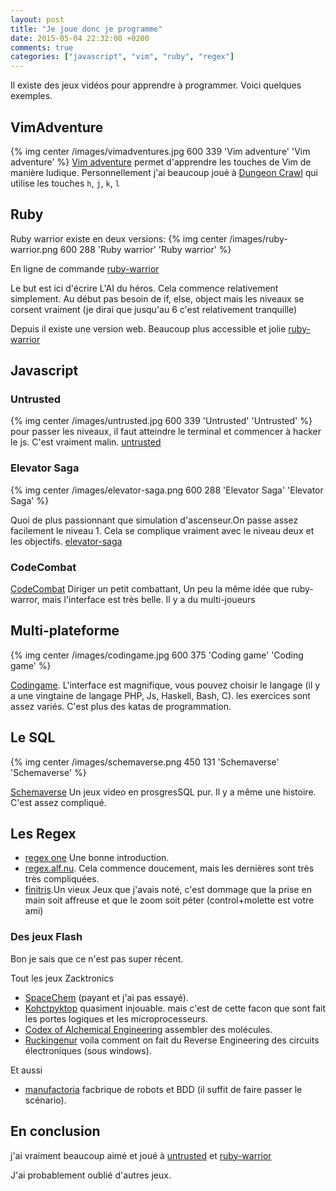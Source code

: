 ```yaml
---
layout: post
title: "Je joue donc je programme"
date: 2015-05-04 22:32:00 +0200
comments: true
categories: ["javascript", "vim", "ruby", "regex"] 
---
```


Il existe des jeux vidéos pour apprendre à programmer. Voici quelques exemples.

## VimAdventure
{% img center /images/vimadventures.jpg 600 339 'Vim adventure' 'Vim adventure' %}
[Vim adventure](http://vim-adventures.com/) permet d'apprendre les touches de Vim de manière ludique. Personnellement j'ai beaucoup joué à [Dungeon Crawl](http://crawl.develz.org/wordpress/) qui utilise les touches `h`, `j`, `k`, `l`



## Ruby
Ruby warrior existe en deux versions:
{% img center /images/ruby-warrior.png 600 288 'Ruby warrior' 'Ruby warrior' %}

En ligne de commande [ruby-warrior](https://github.com/ryanb/ruby-warrior)

Le but est ici d'écrire L'AI du héros. Cela commence relativement simplement. Au début pas besoin de if, else, object mais les niveaux se corsent vraiment (je dirai que jusqu'au 6 c'est relativement tranquille)

Depuis il existe une version web. Beaucoup plus accessible et jolie
[ruby-warrior](https://www.bloc.io/ruby-warrior#/)


## Javascript

### Untrusted

{% img center /images/untrusted.jpg 600 339 'Untrusted' 'Untrusted' %}
pour passer les niveaux, il faut atteindre le terminal et commencer à hacker le js. C'est vraiment malin.
[untrusted](http://alexnisnevich.github.io/untrusted/)

### Elevator Saga

{% img center /images/elevator-saga.png 600 288 'Elevator Saga' 'Elevator Saga' %}

Quoi de plus passionnant que simulation d'ascenseur.On passe assez facilement le niveau 1. Cela se complique vraiment avec le niveau deux et les objectifs.
[elevator-saga](http://play.elevatorsaga.com/)

### CodeCombat

[CodeCombat](http://codecombat.com/)
Diriger un petit combattant, Un peu la même idée que ruby-warror, mais l'interface est très belle. Il y a du multi-joueurs



## Multi-plateforme
{% img center /images/codingame.jpg 600 375 'Coding game' 'Coding game' %}

[Codingame](http://www.codingame.com). L'interface est magnifique, vous pouvez choisir le langage (il y a une vingtaine de langage PHP, Js, Haskell, Bash, C). les exercices sont assez variés. C'est plus des katas de programmation.

## Le SQL
{% img center /images/schemaverse.png 450 131 'Schemaverse' 'Schemaverse' %}

[Schemaverse](https://schemaverse.com/)
Un jeux video en prosgresSQL pur. Il y a même une histoire. C'est assez compliqué.

## Les Regex

 * [regex one](http://regexone.com/) Une bonne introduction.
 * [regex.alf.nu](https://regex.alf.nu/). Cela commence doucement, mais les dernières sont très très compliquées.
 * [finitris](http://www.postcrashgames.com/finitris/).Un vieux Jeux que j'avais noté, c'est dommage que la prise en main soit affreuse et que le zoom soit péter (control+molette est votre ami)



### Des jeux Flash

Bon je sais que ce n'est pas super récent.

Tout les jeux Zacktronics

* [SpaceChem](http://www.zachtronics.com/spacechem/) (payant et j'ai pas essayé).
* [Kohctpyktop](http://www.zachtronics.com/kohctpyktop-engineer-of-the-people/) quasiment injouable. mais c'est de cette facon que sont fait les portes logiques et les microprocesseurs.
* [Codex of Alchemical Engineering](http://www.zachtronics.com/the-codex-of-alchemical-engineering/) assembler des molécules.
* [Ruckingenur](http://www.zachtronics.com/ruckingenur-ii/) voila comment on fait du Reverse Engineering des circuits électroniques (sous windows).

Et aussi 

* [manufactoria](http://pleasingfungus.com/Manufactoria/) facbrique de robots et BDD (il suffit de faire passer le scénario).

## En conclusion
j'ai vraiment beaucoup aimé et joué à [untrusted](http://alexnisnevich.github.io/untrusted/) et [ruby-warrior](https://www.bloc.io/ruby-warrior#/)

J'ai probablement oublié d'autres jeux.
